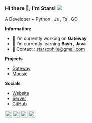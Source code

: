 ### Hi there 👋, I'm Stars!  ![](https://komarev.com/ghpvc/?username=starsophile)

A Developer ~ Python , Js , Ts , GO

 **Information:**

- 🔭 I’m currently working on  **Gateway**
- 🌱 I’m currently learning  **Bash , Java**
- 🌱 Contact : starsophile@gmail.com

**Projects**

- [Gateway](https://gatewaybot.xyz)
- [Moosic](https://moosicbot.org.)

**Socials**

- [Website](https://gatewaybot.xyz/)
- [Server](https://discord.gg/XdkssRGwzW)
- [GitHub](https://github.com/starsophile)

<a href="https://discord.com/users/978930369392951366" target="_blank" >
    <img align ="left" alt="NightMare's Discord" width="22px" src ="https://cdn.jsdelivr.net/npm/simple-icons@v3/icons/discord.svg" />
  </a>
  <a href="https://github.com/starsophile" target="_blank">
    <img align ="left" alt="NIghtMare's Github " width="22px" src ="https://cdn.jsdelivr.net/npm/simple-icons@v3/icons/github.svg" />
  </a>
<a href="https://instagram.com/xd.nightmare" target="_blank" >
    <img align ="left" alt="NightMare's Insta" width="22px" src ="https://cdn.jsdelivr.net/npm/simple-icons@v3/icons/instagram.svg" />
  </a>
<a href="https://youtube.com/@starsophile" target="_blank" >
    <img align ="left" alt="NightMare's YouTube" width="22px" src ="https://cdn.jsdelivr.net/npm/simple-icons@v3/icons/youtube.svg" />
  </a>

![]()
